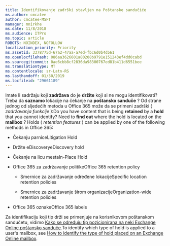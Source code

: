 ```yaml
---
title: Identifikovanje zadrški stavljen na Poštanske sandučiće
ms.author: cmcatee
author: cmcatee-MSFT
manager: mnirkhe
ms.date: 11/8/2018
ms.audience: ITPro
ms.topic: article
ROBOTS: NOINDEX, NOFOLLOW
localization_priority: Priority
ms.assetid: 3378775d-67a2-47aa-a7ed-fbc6d0b4d561
ms.openlocfilehash: 086aa3626601a80208b9791e151243ef4dd0cabd
ms.sourcegitcommit: 0ae6cbb8cf2836da98300767ed81b411d6551bee
ms.translationtype: MT
ms.contentlocale: sr-Latn-RS
ms.lasthandoff: 01/30/2019
ms.locfileid: "29661189"
---
```

<span data-ttu-id="2566b-p101">Imate li sadržaju koji **zadržava** do je **držite** koji si ne mogu identifikovati? Treba da **saznamo** lokacije na čekanje na **poštansko sanduče** ? Od strane jednog od sljedećih metoda u Office 365 može da se primeni zadrški ( *zadržavanja funkcije* ):</span><span class="sxs-lookup"><span data-stu-id="2566b-p101">Do you have content that is being **retained** by a **hold** that you cannot identify? Need to **find out** where the hold is located on the **mailbox** ? Holds (  *retention features*  ) can be applied by one of the following methods in Office 365:</span></span> 
  
- <span data-ttu-id="2566b-105">Čekanju parnice</span><span class="sxs-lookup"><span data-stu-id="2566b-105">Litigation Hold</span></span> 
    
- <span data-ttu-id="2566b-106">Držite eDiscovery</span><span class="sxs-lookup"><span data-stu-id="2566b-106">eDiscovery hold</span></span>
    
- <span data-ttu-id="2566b-107">Čekanje na licu mesta</span><span class="sxs-lookup"><span data-stu-id="2566b-107">In-Place Hold</span></span>
    
- <span data-ttu-id="2566b-108">Office 365 za zadržavanje politike</span><span class="sxs-lookup"><span data-stu-id="2566b-108">Office 365 retention policy</span></span> 
    
  - <span data-ttu-id="2566b-109">Smernice za zadržavanje određene lokacije</span><span class="sxs-lookup"><span data-stu-id="2566b-109">Specific location retention policies</span></span>
    
  - <span data-ttu-id="2566b-110">Smernice za zadržavanje širom organizacije</span><span class="sxs-lookup"><span data-stu-id="2566b-110">Organization-wide retention policies</span></span>
    
- <span data-ttu-id="2566b-111">Office 365 oznake</span><span class="sxs-lookup"><span data-stu-id="2566b-111">Office 365 labels</span></span>
    
<span data-ttu-id="2566b-112">Za identifikaciju koji tip drži se primenjuje na korisnikovom poštanskom sandučetu, vidimo [Kako se određuju tip pozicionirana na neki Exchange Online poštansko sanduče](https://docs.microsoft.com/office365/securitycompliance/identify-a-hold-on-an-exchange-online-mailbox).</span><span class="sxs-lookup"><span data-stu-id="2566b-112">To identify which type of hold is applied to a user's mailbox, see [How to identify the type of hold placed on an Exchange Online mailbox](https://docs.microsoft.com/office365/securitycompliance/identify-a-hold-on-an-exchange-online-mailbox).</span></span>
  

